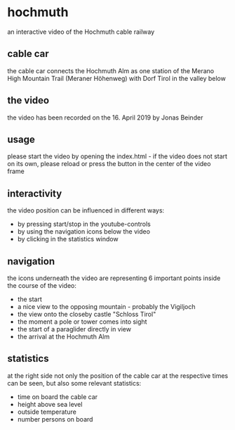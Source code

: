 # hochmuth
an interactive video of the Hochmuth cable railway

## cable car
the cable car connects the Hochmuth Alm as one station of the Merano High Mountain Trail (Meraner Höhenweg) with Dorf Tirol in the valley below

## the video
the video has been recorded on the 16. April 2019 by Jonas Beinder

## usage
please start the video by opening the index.html - if the video does not start on its own, please reload or press the button in the center of the video frame

## interactivity
the video position can be influenced in different ways:
* by pressing start/stop in the youtube-controls
* by using the navigation icons below the video
* by clicking in the statistics window

## navigation
the icons underneath the video are representing 6 important points inside the course of the video:
* the start
* a nice view to the opposing mountain - probably the Vigiljoch
* the view onto the closeby castle "Schloss Tirol"
* the moment a pole or tower comes into sight
* the start of a paraglider directly in view
* the arrival at the Hochmuth Alm

## statistics
at the right side not only the position of the cable car at the respective times can be seen, but also some relevant statistics:
* time on board the cable car
* height above sea level
* outside temperature
* number persons on board